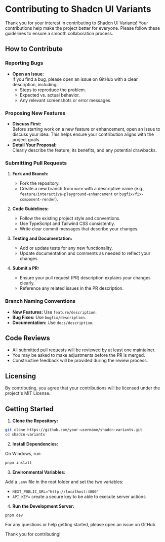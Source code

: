 # Contributing to Shadcn UI Variants

Thank you for your interest in contributing to Shadcn UI Variants! Your contributions help make the project better for everyone. Please follow these guidelines to ensure a smooth collaboration process.

## How to Contribute

### Reporting Bugs

- **Open an Issue:**  
  If you find a bug, please open an issue on GitHub with a clear description, including:
  - Steps to reproduce the problem.
  - Expected vs. actual behavior.
  - Any relevant screenshots or error messages.

### Proposing New Features

- **Discuss First:**  
  Before starting work on a new feature or enhancement, open an issue to discuss your idea. This helps ensure your contribution aligns with the project goals.
- **Detail Your Proposal:**  
  Clearly describe the feature, its benefits, and any potential drawbacks.

### Submitting Pull Requests

1. **Fork and Branch:**

   - Fork the repository.
   - Create a new branch from `main` with a descriptive name (e.g., `feature/interactive-playground-enhancement` or `bugfix/fix-component-render`).

2. **Code Guidelines:**

   - Follow the existing project style and conventions.
   - Use TypeScript and Tailwind CSS consistently.
   - Write clear commit messages that describe your changes.

3. **Testing and Documentation:**

   - Add or update tests for any new functionality.
   - Update documentation and comments as needed to reflect your changes.

4. **Submit a PR:**
   - Ensure your pull request (PR) description explains your changes clearly.
   - Reference any related issues in the PR description.

### Branch Naming Conventions

- **New Features:** Use `feature/description`.
- **Bug Fixes:** Use `bugfix/description`.
- **Documentation:** Use `docs/description`.

## Code Reviews

- All submitted pull requests will be reviewed by at least one maintainer.
- You may be asked to make adjustments before the PR is merged.
- Constructive feedback will be provided during the review process.

## Licensing

By contributing, you agree that your contributions will be licensed under the project's MIT License.

## Getting Started

1. **Clone the Repository:**

```bash
git clone https://github.com/your-username/shadcn-variants.git
cd shadcn-variants
```

2. **Install Dependencies:**

On Windows, run:

```bash
pnpm install
```

3. **Environmental Variables:**

Add a `.env` file in the root folder and set the two variables:

- `NEXT_PUBLIC_URL="http://localhost:4000"`
- `API_KEY=` create a secure key to be able to execute server actions

4. **Run the Development Server:**

```bash
pnpm dev
```

For any questions or help getting started, please open an issue on GitHub.

Thank you for contributing!
